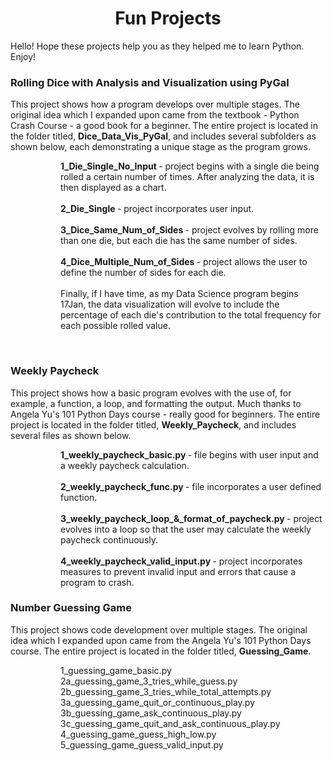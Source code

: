 <!DOCTYPE html>


<!---
Fun projects that helped me to learn python
-->


<!--- Title and metadata -->
<html>
<head>
    <meta charset="UTF-8">
    <meta name="description" content="Python Projects for Beginners">
    <meta name="keywords" content="Python, Projects, Novice, Noob, Newbie, Coding, Programmer">
    <meta name="author" content="Keith Stateson, Enduring Writer, Sing Fighter">
    <meta name="viewport" content="width=device-width, initial-scale=1.0">
    <h1 align="center">
        Fun Projects
    </h1>
</head>

<p>Hello! Hope these projects help you as they helped me to learn Python. Enjoy!</p>


<!--- Project Heading for Dice_Data_Vis_PyGal -->
<head>
    <h3 align="left">
    Rolling Dice with Analysis and Visualization using PyGal
    </h3>
</head>

<p>This project shows how a program develops over multiple stages. The original idea which I expanded upon came from the textbook - Python Crash Course - a good book for a beginner. The entire project is located in the folder titled, <b>Dice_Data_Vis_PyGal</b>, and includes several subfolders as shown below, each demonstrating a unique stage as the program grows.
</p>

<dl>
    <dd>
        <dl>
            <dd>
                <p> <!-- <p style="margin-left: 25px;"> style does not work in GitHub markdown files. Therefore, use the dl, dd, and dt elements which are used to created indented lists. -->
                    <b> 1_Die_Single_No_Input </b> - project begins with a single die being rolled a certain number of times. After analyzing the data, it is then displayed as a chart.
                    <br><br>
                    <b> 2_Die_Single </b> - project incorporates user input.
                    <br><br>
                    <b> 3_Dice_Same_Num_of_Sides </b> - project evolves by rolling more than one die, but each die has the same number of sides.
                    <br><br>
                    <b> 4_Dice_Multiple_Num_of_Sides </b> - project allows the user to define the number of sides for each die.
                    <br><br>
                    Finally, if I have time, as my Data Science program begins 17Jan, the data visualization will evolve to include the percentage of each die's contribution to the total frequency for each possible rolled value.
                </p>
            </dd>
        </dl>
    </dd>
</dl>
<br>


<!--- Project Heading for Weekly Paycheck -->
<head>
    <h3 align="left">
    Weekly Paycheck
    </h3>
</head>

<p>This project shows how a basic program evolves with the use of, for example, a function, a loop, and formatting the output. Much thanks to Angela Yu's 101 Python Days course - really good for beginners. The entire project is located in the folder titled, <b>Weekly_Paycheck</b>, and includes several files as shown below.
</p>

<dl>
    <dd>
        <dl>
            <dd>
                <p> <!-- <p style="margin-left: 25px;"> style does not work in GitHub markdown files. Therefore, use the dl, dd, and dt elements which are used to created indented lists. -->
                    <b> 1_weekly_paycheck_basic.py </b> - file begins with user input and a weekly paycheck calculation.
                    <br><br>
                    <b> 2_weekly_paycheck_func.py </b> - file incorporates a user defined function.
                    <br><br>
                    <b> 3_weekly_paycheck_loop_&_format_of_paycheck.py </b> - project evolves into a loop so that the user may calculate the weekly paycheck continuously.
                    <br><br>
                    <b> 4_weekly_paycheck_valid_input.py </b> - project incorporates measures to prevent invalid input and errors that cause a program to crash.
                </p>
            </dd>
        </dl>
    </dd>
</dl>


<!--- Project Number Guessing Game -->
<head>
    <h3 align="left">
    Number Guessing Game
    </h3>
</head>

<p>This project shows code development over multiple stages. The original idea which I expanded upon came from the Angela Yu's 101 Python Days course. The entire project is located in the folder titled, <b>Guessing_Game</b>.
</p>

<dl>
    <dd>
        <dl>
            <dd>
                <p> <!-- <p style="margin-left: 25px;"> style does not work in GitHub markdown files. Therefore, use the dl, dd, and dt elements which are used to created indented lists. -->
                    1_guessing_game_basic.py
                    <br>
                    2a_guessing_game_3_tries_while_guess.py
                    <br>
                    2b_guessing_game_3_tries_while_total_attempts.py
                    <br>
                    3a_guessing_game_quit_or_continuous_play.py
                    <br>
                    3b_guessing_game_ask_continuous_play.py
                    <br>
                    3c_guessing_game_quit_and_ask_continuous_play.py
                    <br>
                    4_guessing_game_guess_high_low.py
                    <br>
                    5_guessing_game_guess_valid_input.py
                </p>
            </dd>
        </dl>
    </dd>
</dl>
<br>
